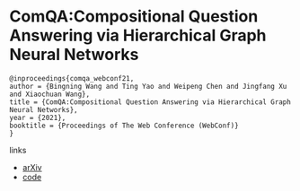 # ComQA:Compositional Question Answering via Hierarchical Graph Neural Networks

```
@inproceedings{comqa_webconf21,
author = {Bingning Wang and Ting Yao and Weipeng Chen and Jingfang Xu and Xiaochuan Wang},
title = {ComQA:Compositional Question Answering via Hierarchical Graph Neural Networks},
year = {2021},
booktitle = {Proceedings of The Web Conference (WebConf)}
}
```

links
- [arXiv](https://arxiv.org/abs/2101.06400)
- [code](https://github.com/benywon/ComQA)
